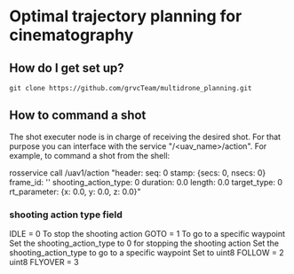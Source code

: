 # Optimal trajectory planning for cinematography #


## How do I get set up? ##

```
git clone https://github.com/grvcTeam/multidrone_planning.git

```
## How to command a shot ##

The shot executer node is in charge of receiving the desired shot. For that purpose you can interface with the service "/<uav_name>/action". For example, to command a shot from the shell:

rosservice call /uav1/action "header:
  seq: 0
  stamp: {secs: 0, nsecs: 0}
  frame_id: ''
shooting_action_type: 0
duration: 0.0
length: 0.0
target_type: 0
rt_parameter: {x: 0.0, y: 0.0, z: 0.0}" 

### shooting action type field ###

IDLE = 0       To stop the shooting action
GOTO = 1       To go to a specific waypoint
Set the shooting_action_type to 0 for stopping the shooting action
Set the shooting_action_type to go to a specific waypoint
Set to
uint8 FOLLOW = 2
uint8 FLYOVER = 3
